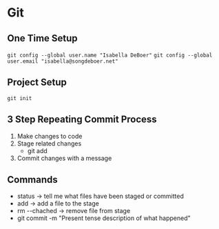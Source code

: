# Git

## One Time Setup

`git config --global user.name "Isabella DeBoer"`
`git config --global user.email "isabella@songdeboer.net"`

## Project Setup

`git init`

## 3 Step Repeating Commit Process
1. Make changes to code
2. Stage related changes
    * git add
3. Commit changes with a message

## Commands

* status -> tell me what files have been staged or committed
* add -> add a file to the stage
* rm --chached -> remove file from stage
* git commit -m "Present tense description of what happened"
